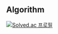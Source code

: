 ## Algorithm

[![Solved.ac 프로필](http://mazassumnida.wtf/api/v2/generate_badge?boj=zens)](https://solved.ac/zens)
